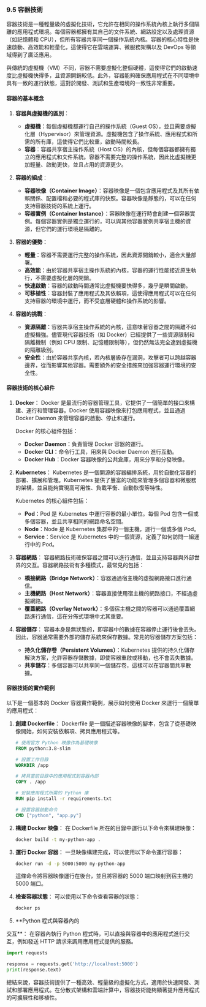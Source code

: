 ### 9.5 容器技術

容器技術是一種輕量級的虛擬化技術，它允許在相同的操作系統內核上執行多個隔離的應用程式環境。每個容器都擁有其自己的文件系統、網路設定以及處理資源（如記憶體和 CPU），但所有容器共享同一個操作系統內核。容器的核心特性是快速啟動、高效能和輕量化，這使得它在雲端運算、微服務架構以及 DevOps 等領域得到了廣泛應用。

與傳統的虛擬機（VM）不同，容器不需要虛擬化整個硬體，這使得它們的啟動速度比虛擬機快得多，且資源開銷較低。此外，容器能夠確保應用程式在不同環境中具有一致的運行狀態，這對於開發、測試和生產環境的一致性非常重要。

#### **容器的基本概念**

1. **容器與虛擬機的區別**：
   - **虛擬機**：每個虛擬機都運行自己的操作系統（Guest OS），並且需要虛擬化層（Hypervisor）來管理資源。虛擬機包含了操作系統、應用程式和所需的所有庫，這使得它們比較重，啟動時間較長。
   - **容器**：容器共享宿主操作系統（Host OS）的內核，但每個容器都擁有獨立的應用程式和文件系統。容器不需要完整的操作系統，因此比虛擬機更加輕量、啟動更快，並且占用的資源更少。

2. **容器的組成**：
   - **容器映像（Container Image）**：容器映像是一個包含應用程式及其所有依賴關係、配置檔和必要的程式庫的快照。容器映像是靜態的，可以在任何支持容器技術的系統上運行。
   - **容器實例（Container Instance）**：容器映像在運行時會創建一個容器實例。每個容器實例是獨立運行的，可以與其他容器實例共享宿主機的資源，但它們的運行環境是隔離的。

3. **容器的優勢**：
   - **輕量**：容器不需要運行完整的操作系統，因此資源開銷較小，適合大量部署。
   - **高效能**：由於容器共享宿主操作系統的內核，容器的運行性能接近原生執行，不需要虛擬化層的開銷。
   - **快速啟動**：容器的啟動時間通常比虛擬機要快得多，幾乎是瞬間啟動。
   - **可移植性**：容器封裝了應用程式及其依賴項，這使得應用程式可以在任何支持容器的環境中運行，而不受底層硬體和操作系統的影響。

4. **容器的挑戰**：
   - **資源隔離**：容器共享宿主操作系統的內核，這意味著容器之間的隔離不如虛擬機強。儘管現代容器技術（如 Docker）已經提供了一些資源限制和隔離機制（例如 CPU 限制、記憶體限制等），但仍然無法完全達到虛擬機的隔離級別。
   - **安全性**：由於容器共享內核，若內核層級存在漏洞，攻擊者可以跨越容器邊界，從而影響其他容器。需要額外的安全措施來加強容器運行環境的安全性。

#### **容器技術的核心組件**

1. **Docker**：
   Docker 是最流行的容器管理工具，它提供了一個簡單的接口來構建、運行和管理容器。Docker 使用容器映像來打包應用程式，並且通過 Docker Daemon 來管理容器的啟動、停止和運行。

   Docker 的核心組件包括：
   - **Docker Daemon**：負責管理 Docker 容器的運行。
   - **Docker CLI**：命令行工具，用來與 Docker Daemon 進行互動。
   - **Docker Hub**：Docker 容器映像的公共倉庫，用來分享和分發映像。

2. **Kubernetes**：
   Kubernetes 是一個開源的容器編排系統，用於自動化容器的部署、擴展和管理。Kubernetes 提供了豐富的功能來管理多個容器和微服務的架構，並且能夠實現高可用性、負載平衡、自動恢復等特性。

   Kubernetes 的核心組件包括：
   - **Pod**：Pod 是 Kubernetes 中運行容器的最小單位。每個 Pod 包含一個或多個容器，並且共享相同的網路命名空間。
   - **Node**：Node 是 Kubernetes 集群中的一個主機，運行一個或多個 Pod。
   - **Service**：Service 是 Kubernetes 中的一個資源，定義了如何訪問一組運行中的 Pod。

3. **容器網路**：
   容器網路技術確保容器之間可以進行通信，並且支持容器與外部世界的交互。容器網路技術有多種模式，最常見的包括：
   - **橋接網路（Bridge Network）**：容器通過宿主機的虛擬網路接口進行通信。
   - **主機網路（Host Network）**：容器直接使用宿主機的網路接口，不經過虛擬網路。
   - **覆蓋網路（Overlay Network）**：多個宿主機之間的容器可以通過覆蓋網路進行通信，這在分佈式環境中尤其重要。

4. **容器儲存**：
   容器本身是無狀態的，即容器中的數據在容器停止運行後會丟失。因此，容器通常需要外部的儲存系統來保存數據。常見的容器儲存方案包括：
   - **持久化儲存卷（Persistent Volumes）**：Kubernetes 提供的持久化儲存解決方案，允許容器存儲數據，即使容器重啟或移動，也不會丟失數據。
   - **共享儲存**：多個容器可以共享同一個儲存卷，這樣可以在容器間共享數據。

#### **容器技術的實作範例**

以下是一個基本的 Docker 容器實作範例，展示如何使用 Docker 來運行一個簡單的應用程式：

1. **創建 Dockerfile**：
   Dockerfile 是一個描述容器映像的腳本，包含了從基礎映像開始，如何安裝依賴項、拷貝應用程式等。

   ```Dockerfile
   # 使用官方 Python 映像作為基礎映像
   FROM python:3.8-slim

   # 設置工作目錄
   WORKDIR /app

   # 拷貝當前目錄中的應用程式到容器內部
   COPY . /app

   # 安裝應用程式所需的 Python 庫
   RUN pip install -r requirements.txt

   # 設置容器啟動命令
   CMD ["python", "app.py"]
   ```

2. **構建 Docker 映像**：
   在 Dockerfile 所在的目錄中運行以下命令來構建映像：

   ```bash
   docker build -t my-python-app .
   ```

3. **運行 Docker 容器**：
   一旦映像構建完成，可以使用以下命令運行容器：

   ```bash
   docker run -d -p 5000:5000 my-python-app
   ```

   這條命令將容器映像運行在後台，並且將容器的 5000 端口映射到宿主機的 5000 端口。

4. **檢查容器狀態**：
   可以使用以下命令查看容器的狀態：

   ```bash
   docker ps
   ```

5. **Python 程式與容器內的

交互**：
   在容器內執行 Python 程式時，可以直接與容器中的應用程式進行交互，例如發送 HTTP 請求來調用應用程式提供的服務。

   ```python
   import requests

   response = requests.get('http://localhost:5000')
   print(response.text)
   ```

總結來說，容器技術提供了一種高效、輕量級的虛擬化方式，適用於快速開發、測試和部署應用程式。在分散式架構和雲端計算中，容器技術能夠顯著提升應用程式的可擴展性和移植性。